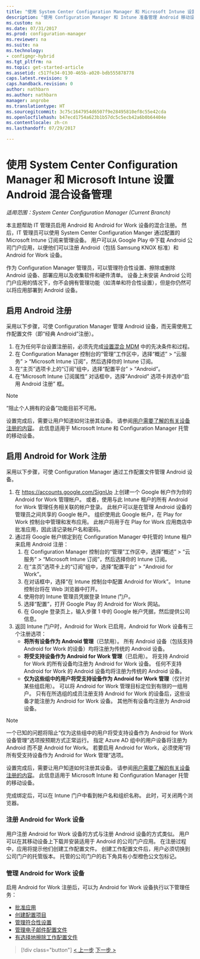 ```yaml
---
title: "使用 System Center Configuration Manager 和 Microsoft Intune 设置 Android 混合设备管理 | Microsoft Docs"
description: "使用 Configuration Manager 和 Intune 准备管理 Android 移动设备。"
ms.custom: na
ms.date: 07/31/2017
ms.prod: configuration-manager
ms.reviewer: na
ms.suite: na
ms.technology:
- configmgr-hybrid
ms.tgt_pltfrm: na
ms.topic: get-started-article
ms.assetid: c517fe34-0130-465b-a020-bdb555878778
caps.latest.revision: 9
caps.handback.revision: 0
author: nathbarn
ms.author: nathbarn
manager: angrobe
ms.translationtype: HT
ms.sourcegitcommit: 3c75c1647954d6507f9e28495810ef8c55e42cda
ms.openlocfilehash: b47ecd1754a623b1b57dc5c5ecb42a6b0b64404e
ms.contentlocale: zh-cn
ms.lasthandoff: 07/29/2017

---
```

# <a name="set-up-android-hybrid-device-management-with-system-center-configuration-manager-and-microsoft-intune"></a>使用 System Center Configuration Manager 和 Microsoft Intune 设置 Android 混合设备管理

*适用范围：System Center Configuration Manager (Current Branch)*

本主题帮助 IT 管理员启用 Android 和 Android for Work 设备的混合注册。 然后，IT 管理员可以使用 System Center Configuration Manger 通过配置的 Microsoft Intune 订阅来管理设备。 用户可以从 Google Play 中下载 Android 公司门户应用，以便他们可以注册 Android（包括 Samsung KNOX 标准）和 Android for Work 设备。

作为 Configuration Manager 管理员，可以管理符合性设置、擦除或删除 Android 设备、部署应用以及收集软件和硬件清单。 设备上未安装 Android 公司门户应用的情况下，你不会拥有管理功能（如清单和符合性设置），但是你仍然可以将应用部署到 Android 设备。  

## <a name="enable-android-enrollment"></a>启用 Android 注册  
采用以下步骤，可使 Configuration Manager 管理 Android 设备，而无需使用工作配置文件（即“经典 Android”注册）。

1. 在为任何平台设置注册前，必须先完成[设置混合 MDM](setup-hybrid-mdm.md) 中的先决条件和过程。  
2. 在 Configuration Manager 控制台的“管理”工作区中，选择“概述” > “云服务” > “Microsoft Intune 订阅”，然后选择你的 Intune 订阅。  
3. 在“主页”选项卡上的“订阅”组中，选择“配置平台” > “Android”。  
4. 在“Microsoft Intune 订阅属性” 对话框中，选择“Android” 选项卡并选中“启用 Android 注册” 框。  

> [!NOTE]
>  “阻止个人拥有的设备”功能目前不可用。 

 设置完成后，需要让用户知道如何注册其设备。 请参阅[用户需要了解的有关设备注册的内容](https://docs.microsoft.com/intune/deploy-use/what-to-tell-your-end-users-about-using-microsoft-intune)。 此信息适用于 Microsoft Intune 和 Configuration Manager 托管的移动设备。

## <a name="enable-android-for-work-enrollment"></a>启用 Android for Work 注册
采用以下步骤，可使 Configuration Manager 通过工作配置文件管理 Android 设备。

1. 在 https://accounts.google.com/SignUp 上创建一个 Google 帐户作为你的 Android for Work 管理帐户。 或者，使用与此 Intune 租户的所有 Android for Work 管理任务相关联的帐户登录。 此帐户可以是在管理 Android 设备的管理员之间共享的 Google 帐户。 组织使用此 Google 帐户，在 Play for Work 控制台中管理和发布应用。 此帐户将用于在 Play for Work 应用商店中批准应用，因此请记录帐户名和密码。
2. 通过将 Google 帐户绑定到在 Configuration Manager 中托管的 Intune 租户来启用 Android 注册：
   1. 在 Configuration Manager 控制台的“管理”工作区中，选择“概述” > “云服务” > “Microsoft Intune 订阅”，然后选择你的 Intune 订阅。
   2. 在“主页”选项卡上的“订阅”组中，选择“配置平台” > “Android for Work”。
   3. 在对话框中，选择“在 Intune 控制台中配置 Android for Work”。 Intune 控制台将在 Web 浏览器中打开。
   4. 使用你的 Intune 管理员凭据登录 Intune 门户。
   5. 选择“配置”，打开 Google Play 的 Android for Work 网站。
   6. 在 Google 登录页上，输入步骤 1 中的 Google 帐户凭据，然后提供公司信息。
3. 返回 Intune 门户时，Android for Work 已启用，Android for Work 设备有三个注册选项：
   - **将所有设备作为 Android 管理**（已禁用）。 所有 Android 设备（包括支持 Android for Work 的设备）均将注册为传统的 Android 设备。
   - **将受支持设备作为 Android for Work 管理**（已启用）。 将支持 Android for Work 的所有设备均注册为 Android for Work 设备。 任何不支持 Android for Work 的 Android 设备均将注册为传统的 Android 设备。
   - **仅为这些组中的用户将受支持设备作为 Android for Work 管理**（仅针对某些组启用）。 可以将 Android for Work 管理目标定位到有限的一组用户。 只有在所选组的成员注册支持 Android for Work 的设备后，这些设备才能注册为 Android for Work 设备。 其他所有设备均注册为 Android 设备。

> [!NOTE]
> 一个已知的问题将阻止“仅为这些组中的用户将受支持设备作为 Android for Work 设备管理”选项按预期方式正常运行。 指定 Azure AD 组中的用户设备将注册为 Android 而不是 Android for Work。 若要启用 Android for Work，必须使用“将所有受支持设备作为 Android for Work 管理”选项。


设置完成后，需要让用户知道如何注册其设备。 请参阅[用户需要了解的有关设备注册的内容](https://docs.microsoft.com/intune/deploy-use/what-to-tell-your-end-users-about-using-microsoft-intune)。 此信息适用于 Microsoft Intune 和 Configuration Manager 托管的移动设备。

完成绑定后，可以在 Intune 门户中看到帐户名和组织名称。 此时，可关闭两个浏览器。

### <a name="enroll-an-android-for-work-device"></a>注册 Android for Work 设备
用户注册 Android for Work 设备的方式与注册 Android 设备的方式类似。 用户可以在其移动设备上下载并安装适用于 Android 的公司门户应用。 在注册过程中，应用将提示他们创建工作配置文件。 创建工作配置文件后，用户必须切换到公司门户的托管版本。 托管的公司门户的右下角具有小型橙色公文包标记。

### <a name="manage-android-for-work-devices"></a>管理 Android for Work 设备
启用 Android for Work 注册后，可以为 Android for Work 设备执行以下管理任务：
- [批准应用](/sccm/mdm/deploy-use/creating-android-applications#approve-and-deploy-android-for-work-apps)
- [创建配置项目](/sccm/mdm/deploy-use/create-configuration-items-for-android-for-work-devices-managed-without-the-client)
- [管理符合性设置](/sccm/mdm/deploy-use/create-configuration-items-for-android-for-work-devices-managed-without-the-client)
- [管理电子邮件配置文件](/sccm/mdm/deploy-use/create-exchange-activesync-profiles)
- [有选择地擦除工作配置文件](/sccm/mdm/deploy-use/wipe-lock-reset-devices#selective-wipe)

> [!div class="button"]
[< 上一步](create-service-connection-point.md)  [下一步 >](set-up-additional-management.md)


